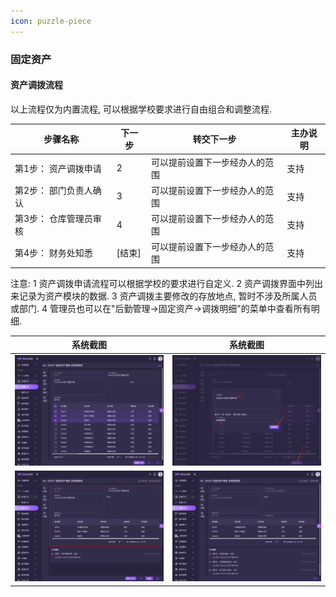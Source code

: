 ```yaml
---
icon: puzzle-piece
---
```


### 固定资产
#### 资产调拨流程
以上流程仅为内置流程, 可以根据学校要求进行自由组合和调整流程.

| 步骤名称  | 下一步 | 转交下一步 | 主办说明 |
|-------|-----------|-------|----------|
| 第1步： 资产调拨申请      | 2 | 可以提前设置下一步经办人的范围 | 支持  |
| 第2步： 部门负责人确认    | 3 | 可以提前设置下一步经办人的范围 | 支持  |
| 第3步： 仓库管理员审核    | 4 | 可以提前设置下一步经办人的范围 | 支持  |
| 第4步： 财务处知悉        | [结束] | 可以提前设置下一步经办人的范围 | 支持  |

注意:
1 资产调拨申请流程可以根据学校的要求进行自定义.
2 资产调拨界面中列出来记录为资产模块的数据.
3 资产调拨主要修改的存放地点, 暂时不涉及所属人员或部门.
4 管理员也可以在"后勤管理->固定资产->调拨明细"的菜单中查看所有明细.

| 系统截图  | 系统截图 |
|-------|-----------|
| <img src="./images/16.png" > | <img src="./images/17.png" > |
| <img src="./images/18.png" > | <img src="./images/19.png" > |